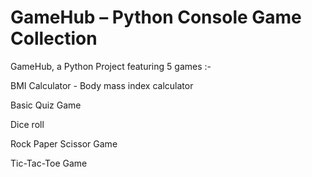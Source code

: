 # GameHub – Python Console Game Collection
GameHub, a Python Project featuring 5 games :-

BMI Calculator - Body mass index calculator

Basic Quiz Game

Dice roll

Rock Paper Scissor Game

Tic-Tac-Toe Game
